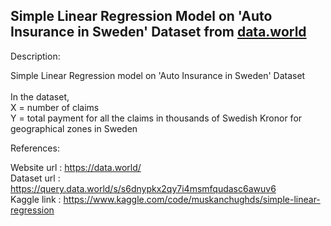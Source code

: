 ## Simple Linear Regression Model on 'Auto Insurance in Sweden' Dataset from [data.world](https://data.world/)


Description: <br/> 

Simple Linear Regression model on 'Auto Insurance in Sweden' Dataset <br /> <br />
In the dataset, <br />
X = number of claims <br />
Y = total payment for all the claims in thousands of Swedish Kronor for geographical zones in Sweden <br />

References: <br /> 

Website  url : https://data.world/ <br />
Dataset url : https://query.data.world/s/s6dnypkx2qy7i4msmfqudasc6awuv6 <br />
Kaggle link : https://www.kaggle.com/code/muskanchughds/simple-linear-regression <br />
